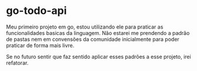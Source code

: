 # go-todo-api

Meu primeiro projeto em go, estou utilizando ele para praticar as funcionalidades basicas da linguagem.
Não estarei me prendendo a padrão de pastas nem em convensões da comunidade inicialmente para poder praticar de forma mais livre.

Se no futuro sentir que faz sentido aplicar esses padrões a esse projeto, irei refatorar.